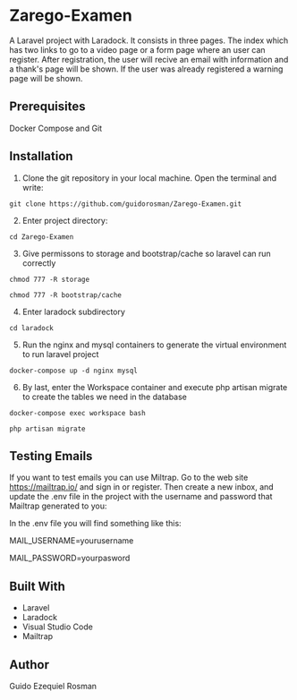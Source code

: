 # Zarego-Examen
A Laravel project with Laradock. It consists in three pages. The index which has two links to go to a video page or a form page where an user can register. After registration, the user will recive an email with information and a thank's page will be shown. If the user was already registered a warning page will be shown.

## Prerequisites

Docker Compose and Git

## Installation

1. Clone the git repository in your local machine. Open the terminal and write:

```
git clone https://github.com/guidorosman/Zarego-Examen.git
```

2. Enter project directory:

```
cd Zarego-Examen
```

3. Give permissons to storage and bootstrap/cache so laravel can run correctly


```
chmod 777 -R storage
```

```
chmod 777 -R bootstrap/cache
```

4. Enter laradock subdirectory

```
cd laradock
```

5. Run the nginx and mysql containers to generate the virtual environment to run laravel project

```
docker-compose up -d nginx mysql
```

6. By last, enter the Workspace container and execute php artisan migrate to create the tables we need in the database

```
docker-compose exec workspace bash
```

```
php artisan migrate
```

## Testing Emails

If you want to test emails you can use Miltrap. Go to the web site <https://mailtrap.io/> and sign in or register. Then create a new inbox, and update the .env file in the project with the username and password that Mailtrap generated to you:

In the .env file you will find something like this:

MAIL_USERNAME=yourusername

MAIL_PASSWORD=yourpasword

## Built With

+ Laravel
+ Laradock
+ Visual Studio Code
+ Mailtrap

## Author

Guido Ezequiel Rosman
